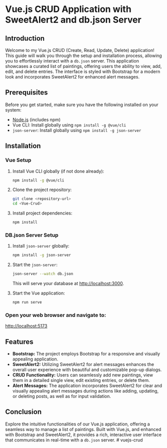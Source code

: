 # Vue.js CRUD Application with SweetAlert2 and db.json Server

## Introduction
Welcome to my Vue.js CRUD (Create, Read, Update, Delete) application! This guide will walk you through the setup and installation process, allowing you to effortlessly interact with a `db.json` server. This application showcases a curated list of paintings, offering users the ability to view, add, edit, and delete entries. The interface is styled with Bootstrap for a modern look and incorporates SweetAlert2 for enhanced alert messages.

## Prerequisites
Before you get started, make sure you have the following installed on your system:

- [Node.js](https://nodejs.org/) (includes npm)
- Vue CLI: Install globally using `npm install -g @vue/cli`
- `json-server`: Install globally using `npm install -g json-server`

## Installation

### Vue Setup
1. Install Vue CLI globally (if not done already):
    ```bash
    npm install -g @vue/cli
    ```

2. Clone the project repository:
    ```bash
    git clone <repository-url>
    cd <Vue-Crud>
    ```

3. Install project dependencies:
    ```bash
    npm install
    ```

### DB.json Server Setup
1. Install `json-server` globally:
    ```bash
    npm install -g json-server
    ```

2. Start the `json-server`:
    ```bash
    json-server --watch db.json
    ```

    This will serve your database at [http://localhost:3000](http://localhost:3000).

3. Start the Vue application:
    ```bash
    npm run serve
    ```

### Open your web browser and navigate to:

[http://localhost:5173](http://localhost:5173)

## Features
- **Bootstrap:** The project employs Bootstrap for a responsive and visually appealing application.
- **SweetAlert2:** Utilizing SweetAlert2 for alert messages enhances the overall user experience with beautiful and customizable pop-up dialogs.
- **CRUD Functionality:** Users can seamlessly add new paintings, view them in a detailed single view, edit existing entries, or delete them.
- **Alert Messages:** The application incorporates SweetAlert2 for clear and visually appealing alert messages during actions like adding, updating, or deleting posts, as well as for input validation.

## Conclusion
Explore the intuitive functionalities of our Vue.js application, offering a seamless way to manage a list of paintings. Built with Vue.js, and enhanced with Bootstrap and SweetAlert2, it provides a rich, interactive user interface that communicates in real-time with a `db.json` server.
#   v u e j s - c r u d  
 